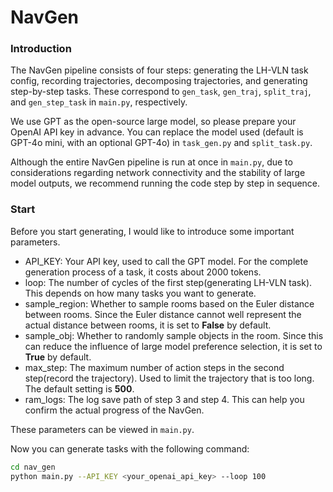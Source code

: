 # NavGen

### Introduction

The NavGen pipeline consists of four steps: generating the LH-VLN task config, recording trajectories, decomposing trajectories, and generating step-by-step tasks. These correspond to `gen_task`, `gen_traj`, `split_traj`, and `gen_step_task` in `main.py`, respectively.

We use GPT as the open-source large model, so please prepare your OpenAI API key in advance. You can replace the model used (default is GPT-4o mini, with an optional GPT-4o) in `task_gen.py` and `split_task.py`.

Although the entire NavGen pipeline is run at once in `main.py`, due to considerations regarding network connectivity and the stability of large model outputs, we recommend running the code step by step in sequence.

### Start

Before you start generating, I would like to introduce some important parameters.

- API_KEY: Your API key, used to call the GPT model. For the complete generation process of a task, it costs about 2000 tokens.
- loop: The number of cycles of the first step(generating LH-VLN task). This depends on how many tasks you want to generate.
- sample_region: Whether to sample rooms based on the Euler distance between rooms. Since the Euler distance cannot well represent the actual distance between rooms, it is set to **False** by default.
- sample_obj: Whether to randomly sample objects in the room. Since this can reduce the influence of large model preference selection, it is set to **True** by default.
- max_step: The maximum number of action steps in the second step(record the trajectory). Used to limit the trajectory that is too long. The default setting is **500**.
- ram_logs: The log save path of step 3 and step 4. This can help you confirm the actual progress of the NavGen.

These parameters can be viewed in `main.py`.

Now you can generate tasks with the following command:

```bash
cd nav_gen
python main.py --API_KEY <your_openai_api_key> --loop 100
```
